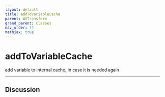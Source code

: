 ```yaml
---
layout: default
title: addToVariableCache
parent: WVTransform
grand_parent: Classes
nav_order: 74
mathjax: true
---
```


#  addToVariableCache

add variable to internal cache, in case it is needed again


---

## Discussion

  
